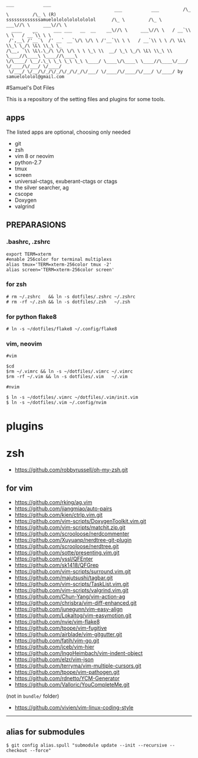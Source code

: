                                                                         ___           ___
                                             ___           ___         /\_ \         /\_ \ (R)
    sssssssssssssamuelolololololololol      /\_ \         /\_ \     ___\//\ \     ___\//\ \
      ____    __      ___ ___   __  __    __\//\ \     ___\//\ \   / __`\\ \ \   / __`\\ \ \
     /',__\ /'__`\  /' __` __`\/\ \/\ \ /'__`\\ \ \   / __`\\ \ \ /\ \L\ \\_\ \_/\ \L\ \\_\ \_
    /\__, `\\ \L\.\_/\ \/\ \/\ \ \ \_\ \\  __/ \_\ \_/\ \L\ \\_\ \\ \____//\____\ \____//\____\
    \/\____/ \__/.\_\ \_\ \_\ \_\ \____/ \____\/\____\ \____//\____\/___/ \/____/\/___/ \/____/
     \/___/ \/__/\/_/\/_/\/_/\/_/\/___/ \/____/\/____/\/___/ \/____/ by samuelololol@gmail.com

#Samuel's Dot Files

This is a repository of the setting files and plugins for some tools.


## apps

The listed apps are optional, choosing only needed

* git
* zsh
* vim 8 or neovim
* python-2.7
* tmux
* screen
* universal-ctags, exuberant-ctags or ctags
* the silver searcher, ag
* cscope
* Doxygen
* valgrind


## PREPARASIONS

### .bashrc, .zshrc

```
export TERM=xterm
#enable 256color for terminal multiplexs
alias tmux='TERM=xterm-256color tmux -2'
alias screen='TERM=xterm-256color screen'
```

### for zsh
```
# rm ~/.zshrc   && ln -s dotfiles/.zshrc ~/.zshrc
# rm -rf ~/.zsh && ln -s dotfiles/.zsh   ~/.zsh
```

### for python flake8
```
# ln -s ~/dotfiles/flake8 ~/.config/flake8
```

### vim, neovim

```
#vim

$cd
$rm ~/.vimrc && ln -s ~/dotfiles/.vimrc ~/.vimrc
$rm -rf ~/.vim && ln -s dotfiles/.vim   ~/.vim

#nvim

$ ln -s ~/dotfiles/.vimrc ~/dotfiles/.vim/init.vim
$ ln -s ~/dotfiles/.vim ~/.config/nvim
```

# plugins

# zsh

* https://github.com/robbyrussell/oh-my-zsh.git

## for vim

* https://github.com/rking/ag.vim
* https://github.com/jiangmiao/auto-pairs
* https://github.com/kien/ctrlp.vim.git
* https://github.com/vim-scripts/DoxygenToolkit.vim.git
* https://github.com/vim-scripts/matchit.zip.git
* https://github.com/scrooloose/nerdcommenter
* https://github.com/Xuyuanp/nerdtree-git-plugin
* https://github.com/scrooloose/nerdtree.git
* https://github.com/sotte/presenting.vim.git
* https://github.com/yssl/QFEnter
* https://github.com/sk1418/QFGrep
* https://github.com/vim-scripts/surround.vim.git
* https://github.com/majutsushi/tagbar.git
* https://github.com/vim-scripts/TaskList.vim.git
* https://github.com/vim-scripts/valgrind.vim.git
* https://github.com/Chun-Yang/vim-action-ag
* https://github.com/chrisbra/vim-diff-enhanced.git
* https://github.com/junegunn/vim-easy-align
* https://github.com/Lokaltog/vim-easymotion.git
* https://github.com/nvie/vim-flake8
* https://github.com/tpope/vim-fugitive
* https://github.com/airblade/vim-gitgutter.git
* https://github.com/fatih/vim-go.git
* https://github.com/jceb/vim-hier
* https://github.com/IngoHeimbach/vim-indent-object
* https://github.com/elzr/vim-json
* https://github.com/terryma/vim-multiple-cursors.git
* https://github.com/tpope/vim-pathogen.git
* https://github.com/rdnetto/YCM-Generator
* https://github.com/Valloric/YouCompleteMe.git

(not in `bundle/` folder)

* https://github.com/vivien/vim-linux-coding-style

----

## alias for submodules

```
$ git config alias.spull "submodule update --init --recursive --checkout --force"
```
